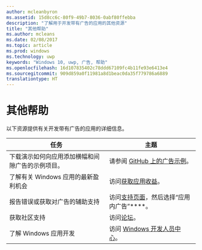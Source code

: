 ```yaml
---
author: mcleanbyron
ms.assetid: 15d8cc6c-80f9-49b7-8036-0abf80ffebba
description: "了解用于开发带有广告的应用的其他资源"
title: "其他帮助"
ms.author: mcleans
ms.date: 02/08/2017
ms.topic: article
ms.prod: windows
ms.technology: uwp
keywords: "Windows 10, uwp, 广告, 帮助"
ms.openlocfilehash: 16d107835402c78ddd67109fc4b11fe93e6413e4
ms.sourcegitcommit: 909d859a0f11981a8d1beac0da35f779786a6889
translationtype: HT
---
```

# <a name="additional-help"></a>其他帮助




以下资源提供有关开发带有广告的应用的详细信息。

|  任务    | 主题 |               
|----------|-------|
| 下载演示如何向应用添加横幅和间隙广告的示例项目。     |请参阅 [GitHub 上的广告示例](http://aka.ms/githubads)。       |
| 了解有关 Windows 应用的最新盈利机会     | 访问[获取应用收益](https://developer.microsoft.com/store/monetize)。        |
| 报告错误或获取对广告的辅助支持     | 访问[支持页面](https://go.microsoft.com/fwlink/p/?LinkId=331508)，然后选择“应用内广告”****。        |
| 获取社区支持     | 访问[论坛](http://go.microsoft.com/fwlink/p/?LinkId=401266)。       |
| 了解 Windows 应用开发     | 访问 [Windows 开发人员中心](https://developer.microsoft.com/windows)。        |



 

 

 
